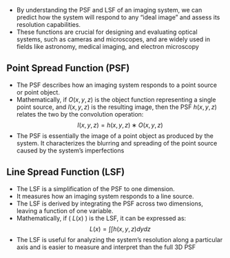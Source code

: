 - By understanding the PSF and LSF of an imaging system, we can predict how the system will respond to any “ideal image” and assess its resolution capabilities. 
- These functions are crucial for designing and evaluating optical systems, such as cameras and microscopes, and are widely used in fields like astronomy, medical imaging, and electron microscopy

## Point Spread Function (PSF)
- The PSF describes how an imaging system responds to a point source or point object.
- Mathematically, if $O(x,y,z)$ is the object function representing a single point source, and $I(x,y,z)$ is the resulting image, then the PSF $h(x,y,z)$ relates the two by the convolution operation:$$I(x,y,z)=h(x,y,z)∗O(x,y,z)$$
- The PSF is essentially the image of a point object as produced by the system. It characterizes the blurring and spreading of the point source caused by the system’s imperfections

## Line Spread Function (LSF)
- The LSF is a simplification of the PSF to one dimension.
- It measures how an imaging system responds to a line source.
- The LSF is derived by integrating the PSF across two dimensions, leaving a function of one variable.
- Mathematically, if ( $L(x)$ ) is the LSF, it can be expressed as:$$L(x)=∫∫h(x,y,z)dydz$$
- The LSF is useful for analyzing the system’s resolution along a particular axis and is easier to measure and interpret than the full 3D PSF